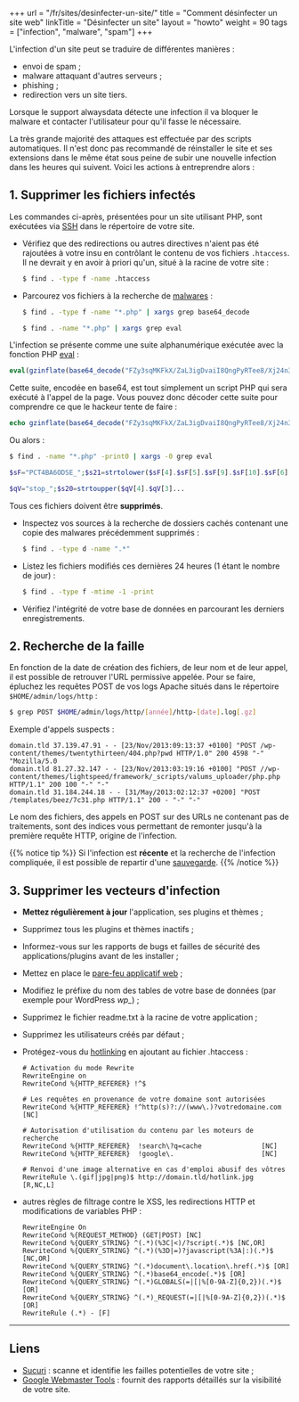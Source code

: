 +++
url = "/fr/sites/desinfecter-un-site/"
title = "Comment désinfecter un site web"
linkTitle = "Désinfecter un site"
layout = "howto"
weight = 90
tags = ["infection", "malware", "spam"]
+++

L'infection d'un site peut se traduire de différentes manières :

- envoi de spam ;
- malware attaquant d'autres serveurs ;
- phishing ;
- redirection vers un site tiers.

Lorsque le support alwaysdata détecte une infection il va bloquer le malware et contacter l'utilisateur pour qu'il fasse le nécessaire.

La très grande majorité des attaques est effectuée par des scripts automatiques. Il n'est donc pas recommandé de réinstaller le site et ses extensions dans le même état sous peine de subir une nouvelle infection dans les heures qui suivent. Voici les actions à entreprendre alors :

## 1. Supprimer les fichiers infectés

Les commandes ci-après, présentées pour un site utilisant PHP, sont exécutées via [SSH](remote-access/ssh) dans le répertoire de votre site.

- Vérifiez que des redirections ou autres directives n'aient pas été rajoutées à votre insu en contrôlant le contenu de vos fichiers `.htaccess`. Il ne devrait y en avoir à priori qu'un, situé à la racine de votre site :

    ```sh
    $ find . -type f -name .htaccess
    ```
- Parcourez vos fichiers à la recherche de [malwares](http://fr.wikipedia.org/wiki/Logiciel_malveillant) :

    ```sh
    $ find . -type f -name "*.php" | xargs grep base64_decode
    ```
    
    ```sh
    $ find . -name "*.php" | xargs grep eval
    ```

L'infection se présente comme une suite alphanumérique exécutée avec la fonction PHP [eval](http://www.php.net/manual/fr/function.eval.php) :

```php
eval(gzinflate(base64_decode("FZy3sqMKFkX/ZaL3igDvaiI8QngPyRTee8/Xj24n3UFfCcE5e6+li1ScSf9P9TZj2Sd78U+abAWB/S8vsikv/vmPGL9ie7zfvQtBPE2Nzt4HaPd3Q0M1RB6eMYgHwFxCOF+T7/ppow3C7Tl5m9bcQWIs4uYlcw4Envy7f1QeBO4UpzkUACLAO8UvWkhraTtMMWF5rcCGA10u37A0klvx9GzqtUvc2arSuDhOsuvsRdbfTEW1C2IEAhBYr5uEHE/e4voIvKAhvBQJVQg0FD6i6KITcQ97cKjF7dSikH5jVZkgtqk/WoMZgF7NJmjon4izeYBw1d9Ll3Avr5O3g3LzoM192DV8f0tn/FJGIyGRo92...")));
```

Cette suite, encodée en base64, est tout simplement un script PHP qui sera exécuté à l'appel de la page.
Vous pouvez donc décoder cette suite pour comprendre ce que le hackeur tente de faire :

```php
echo gzinflate(base64_decode("FZy3sqMKFkX/ZaL3igDvaiI8QngPyRTee8/Xj24n3UFfCcE5e6..."));
```

Ou alors :

```sh
$ find . -name "*.php" -print0 | xargs -0 grep eval
```

```php
$sF="PCT4BA6ODSE_";$s21=strtolower($sF[4].$sF[5].$sF[9].$sF[10].$sF[6]...
```

```php
$qV="stop_";$s20=strtoupper($qV[4].$qV[3]...
```

Tous ces fichiers doivent être **supprimés**.

-   Inspectez vos sources à la recherche de dossiers cachés contenant une copie des malwares précédemment supprimés :

    ```sh
    $ find . -type d -name ".*"
    ```

-   Listez les fichiers modifiés ces dernières 24 heures (1 étant le nombre de jour) :

    ```sh
    $ find . -type f -mtime -1 -print
    ```

-   Vérifiez l'intégrité de votre base de données en parcourant les derniers enregistrements.

## 2. Recherche de la faille

En fonction de la date de création des fichiers, de leur nom et de leur appel, il est possible de retrouver l'URL permissive appelée.
Pour se faire, épluchez les requêtes POST de vos logs Apache situés dans le répertoire `$HOME/admin/logs/http` :

```sh
$ grep POST $HOME/admin/logs/http/[année]/http-[date].log[.gz]
```

Exemple d'appels suspects :

```
domain.tld 37.139.47.91 - - [23/Nov/2013:09:13:37 +0100] "POST /wp-content/themes/twentythirteen/404.php?pwd HTTP/1.0" 200 4598 "-" "Mozilla/5.0 
domain.tld 81.27.32.147 - - [23/Nov/2013:03:19:16 +0100] "POST //wp-content/themes/lightspeed/framework/_scripts/valums_uploader/php.php HTTP/1.1" 200 100 "-" "-"
domain.tld 31.184.244.18 - - [31/May/2013:02:12:37 +0200] "POST /templates/beez/7c31.php HTTP/1.1" 200 - "-" "-"
```

Le nom des fichiers, des appels en POST sur des URLs ne contenant pas de traitements, sont des indices vous permettant de remonter jusqu'à la première requête HTTP, origine de l'infection.

{{% notice tip %}}
Si l'infection est **récente** et la recherche de l'infection compliquée, il est possible de repartir d'une [sauvegarde](backups).
{{% /notice %}}

## 3. Supprimer les vecteurs d'infection

- **Mettez régulièrement à jour** l'application, ses plugins et thèmes ;
- Supprimez tous les plugins et thèmes inactifs ;
- Informez-vous sur les rapports de bugs et failles de sécurité des applications/plugins avant de les installer ;
- Mettez en place le [pare-feu applicatif web](sites/waf) ;
- Modifiez le préfixe du nom des tables de votre base de données (par exemple pour WordPress _wp\__) ;
- Supprimez le fichier readme.txt à la racine de votre application ;
- Supprimez les utilisateurs créés par défaut ;
- Protégez-vous du [hotlinking](http://fr.wikipedia.org/wiki/Hotlinking) en ajoutant au fichier .htaccess :

    ```
    # Activation du mode Rewrite
    RewriteEngine on
    RewriteCond %{HTTP_REFERER} !^$

    # Les requêtes en provenance de votre domaine sont autorisées
    RewriteCond %{HTTP_REFERER} !^http(s)?://(www\.)?votredomaine.com [NC]

    # Autorisation d'utilisation du contenu par les moteurs de recherche
    RewriteCond %{HTTP_REFERER}  !search\?q=cache               [NC]
    RewriteCond %{HTTP_REFERER}  !google\.                      [NC]

    # Renvoi d'une image alternative en cas d'emploi abusif des vôtres
    RewriteRule \.(gif|jpg|png)$ http://domain.tld/hotlink.jpg  [R,NC,L]
    ```

- autres règles de filtrage contre le XSS, les redirections HTTP et modifications de variables PHP :

    ```
    RewriteEngine On
    RewriteCond %{REQUEST_METHOD} (GET|POST) [NC]
    RewriteCond %{QUERY_STRING} ^(.*)(%3C|<)/?script(.*)$ [NC,OR]
    RewriteCond %{QUERY_STRING} ^(.*)(%3D|=)?javascript(%3A|:)(.*)$ [NC,OR]
    RewriteCond %{QUERY_STRING} ^(.*)document\.location\.href(.*)$ [OR]
    RewriteCond %{QUERY_STRING} ^(.*)base64_encode(.*)$ [OR]
    RewriteCond %{QUERY_STRING} ^(.*)GLOBALS(=|[|%[0-9A-Z]{0,2})(.*)$ [OR]
    RewriteCond %{QUERY_STRING} ^(.*)_REQUEST(=|[|%[0-9A-Z]{0,2})(.*)$ [OR]
    RewriteRule (.*) - [F]
    ```

---
## Liens

- [Sucuri](http://sucuri.net/) : scanne et identifie les failles potentielles de votre site ;
- [Google Webmaster Tools](https://www.google.com/webmasters/tools/home) : fournit des rapports détaillés sur la visibilité de votre site.

